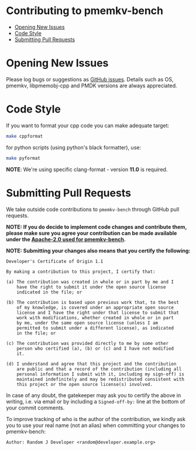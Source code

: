 # Contributing to pmemkv-bench

- [Opening New Issues](#opening-new-issues)
- [Code Style](#code-style)
- [Submitting Pull Requests](#submitting-pull-requests)

# Opening New Issues

Please log bugs or suggestions as [GitHub issues](https://github.com/pmem/pmemkv-bench/issues).
Details such as OS, pmemkv, libpmemobj-cpp and PMDK versions are always appreciated.

# Code Style

If you want to format your cpp code you can make adequate target:

```sh
make cppformat
```

for python scripts (using python's black formatter), use:

```sh
make pyformat
```

**NOTE**: We're using specific clang-format - version **11.0** is required.

# Submitting Pull Requests

We take outside code contributions to `pmemkv-bench` through GitHub pull requests.

**NOTE: If you do decide to implement code changes and contribute them,
please make sure you agree your contribution can be made available under the
[Apache-2.0 used for pmemkv-bench](LICENSE).**

**NOTE: Submitting your changes also means that you certify the following:**

```
Developer's Certificate of Origin 1.1

By making a contribution to this project, I certify that:

(a) The contribution was created in whole or in part by me and I
    have the right to submit it under the open source license
    indicated in the file; or

(b) The contribution is based upon previous work that, to the best
    of my knowledge, is covered under an appropriate open source
    license and I have the right under that license to submit that
    work with modifications, whether created in whole or in part
    by me, under the same open source license (unless I am
    permitted to submit under a different license), as indicated
    in the file; or

(c) The contribution was provided directly to me by some other
    person who certified (a), (b) or (c) and I have not modified
    it.

(d) I understand and agree that this project and the contribution
    are public and that a record of the contribution (including all
    personal information I submit with it, including my sign-off) is
    maintained indefinitely and may be redistributed consistent with
    this project or the open source license(s) involved.
```

In case of any doubt, the gatekeeper may ask you to certify the above in writing,
i.e. via email or by including a `Signed-off-by:` line at the bottom
of your commit comments.

To improve tracking of who is the author of the contribution, we kindly ask you
to use your real name (not an alias) when committing your changes to pmemkv-bench:
```
Author: Random J Developer <random@developer.example.org>
```

